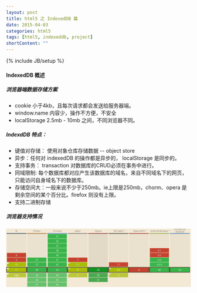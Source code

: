 ```yaml
---
layout: post
title: html5 之 IndexedDB 篇
date: 2015-04-03
categories: html5
tags: [html5, indexeddb, project]
shortContent: ""
---
```

{% include JB/setup %}

#### IndexedDB 概述

##### 浏览器端数据存储方案

- cookie 小于4kb，且每次请求都会发送给服务器端。
- window.name 内容少，操作不方便，不安全
- localStorage 2.5mb - 10mb 之间，不同浏览器不同。

##### IndexdDB 特点：

- 键值对存储： 使用对象仓库存储数据 -- object store
- 异步：任何对 indexedDB 的操作都是异步的， localStorage 是同步的。
- 支持事务： transaction 对数据库的CRUD必须在事务中进行。
- 同域限制: 每个数据库都对应产生该数据库的域名，来自不同域名下的网页，只能访问自身域名下的数据库。
- 存储空间大：一般来说不少于250mb。ie上限是250mb，chorm、opera 是剩余空间的某个百分比。firefox 则没有上限。
- 支持二进制存储

##### 浏览器支持情况

![支持情况][indexeddb]

[indexeddb]: /assets/images/indexeddb.png

